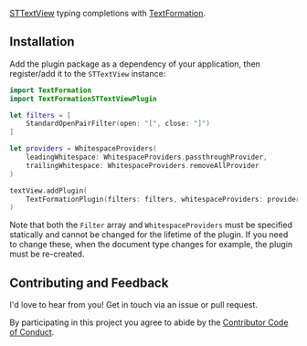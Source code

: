 [STTextView](https://github.com/krzyzanowskim/STTextView) typing completions with [TextFormation](https://github.com/ChimeHQ/TextFormation).

## Installation

Add the plugin package as a dependency of your application, then register/add it to the `STTextView` instance:

```swift
import TextFormation
import TextFormationSTTextViewPlugin

let filters = [
    StandardOpenPairFilter(open: "[", close: "]")
]

let providers = WhitespaceProviders(
    leadingWhitespace: WhitespaceProviders.passthroughProvider,
    trailingWhitespace: WhitespaceProviders.removeAllProvider
)

textView.addPlugin(
    TextFormationPlugin(filters: filters, whitespaceProviders: providers)
)
```

Note that both the `Filter` array and `WhitespaceProviders` must be specified statically and cannot be changed for the lifetime of the plugin. If you need to change these, when the document type changes for example, the plugin must be re-created.

## Contributing and Feedback

I'd love to hear from you! Get in touch via an issue or pull request.

By participating in this project you agree to abide by the [Contributor Code of Conduct](CODE_OF_CONDUCT.md).
